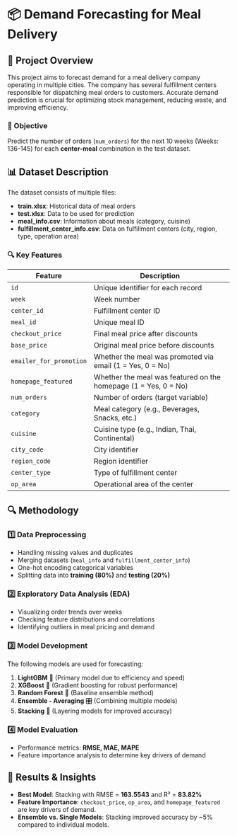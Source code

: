 # 📦 Demand Forecasting for Meal Delivery  

## 📝 Project Overview  
This project aims to forecast demand for a meal delivery company operating in multiple cities. The company has several fulfillment centers responsible for dispatching meal orders to customers. Accurate demand prediction is crucial for optimizing stock management, reducing waste, and improving efficiency.  

### 🎯 Objective  
Predict the number of orders (`num_orders`) for the next 10 weeks (Weeks: 136-145) for each **center-meal** combination in the test dataset.  

## 📊 Dataset Description  
The dataset consists of multiple files:  

- **train.xlsx**: Historical data of meal orders  
- **test.xlsx**: Data to be used for prediction  
- **meal_info.csv**: Information about meals (category, cuisine)  
- **fulfillment_center_info.csv**: Data on fulfillment centers (city, region, type, operation area)  

### 🔍 Key Features  
| Feature | Description |
|---------|------------|
| `id` | Unique identifier for each record |
| `week` | Week number |
| `center_id` | Fulfillment center ID |
| `meal_id` | Unique meal ID |
| `checkout_price` | Final meal price after discounts |
| `base_price` | Original meal price before discounts |
| `emailer_for_promotion` | Whether the meal was promoted via email (1 = Yes, 0 = No) |
| `homepage_featured` | Whether the meal was featured on the homepage (1 = Yes, 0 = No) |
| `num_orders` | Number of orders (target variable) |
| `category` | Meal category (e.g., Beverages, Snacks, etc.) |
| `cuisine` | Cuisine type (e.g., Indian, Thai, Continental) |
| `city_code` | City identifier |
| `region_code` | Region identifier |
| `center_type` | Type of fulfillment center |
| `op_area` | Operational area of the center |

## 🔍 Methodology  
### 1️⃣ Data Preprocessing  
- Handling missing values and duplicates  
- Merging datasets (`meal_info` and `fulfillment_center_info`)  
- One-hot encoding categorical variables  
- Splitting data into **training (80%)** and **testing (20%)**  

### 2️⃣ Exploratory Data Analysis (EDA)  
- Visualizing order trends over weeks  
- Checking feature distributions and correlations  
- Identifying outliers in meal pricing and demand  

### 3️⃣ Model Development  
The following models are used for forecasting:  
1. **LightGBM** 🚀 (Primary model due to efficiency and speed)  
2. **XGBoost** 🌲 (Gradient boosting for robust performance)  
3. **Random Forest** 🌳 (Baseline ensemble method)  
4. **Ensemble - Averaging** 🎛️ (Combining multiple models)  
5. **Stacking** 🔗 (Layering models for improved accuracy)  

### 4️⃣ Model Evaluation  
- Performance metrics: **RMSE, MAE, MAPE**  
- Feature importance analysis to determine key drivers of demand  

## 📌 Results & Insights  
- **Best Model**: Stacking with RMSE = **163.5543** and R² = **83.82%**  
- **Feature Importance**: `checkout_price`, `op_area`, and `homepage_featured` are key drivers of demand.  
- **Ensemble vs. Single Models**: Stacking improved accuracy by ~5% compared to individual models.
